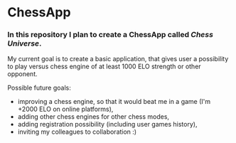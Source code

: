 # ChessApp

### In this repository I plan to create a ChessApp called ***Chess Universe***. 

My current goal is to create a basic application, that gives user a possibility to play versus chess engine of at least 1000 ELO strength or other opponent. 

Possible future goals:
- improving a chess engine, so that it would beat me in a game (I'm +2000 ELO on online platforms),
- adding other chess engines for other chess modes,
- adding registration possibility (including user games history),
- inviting my colleagues to collaboration :)
